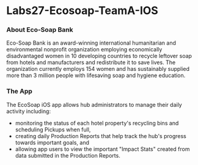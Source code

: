 # Labs27-Ecosoap-TeamA-IOS

### About Eco-Soap Bank
Eco-Soap Bank is an award-winning international humanitarian and environmental nonprofit
organization employing economically disadvantaged women in 10 developing countries to
recycle leftover soap from hotels and manufacturers and redistribute it to save lives. The
organization currently employs 154 women and has sustainably supplied more than 3 million
people with lifesaving soap and hygiene education.

### The App
The EcoSoap iOS app allows hub administrators to manage their daily activity including:
- monitoring the status of each hotel property's recycling bins and scheduling Pickups when full, 
- creating daily Production Reports that help track the hub's progress towards important goals, and 
- allowing app users to view the important "Impact Stats" created from data submitted in the Production Reports.

